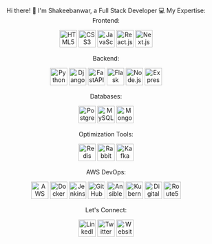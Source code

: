 <div align="center">
Hi there! 👋 I'm Shakeebanwar, a Full Stack Developer 💻
My Expertise:
Frontend:
<p align="center">
  <img src="https://img.icons8.com/color/48/000000/html-5--v1.png" alt="HTML5" width="40" height="40"/>
  <img src="https://img.icons8.com/color/48/000000/css3.png" alt="CSS3" width="40" height="40"/>
  <img src="https://img.icons8.com/color/48/000000/javascript--v1.png" alt="JavaScript" width="40" height="40"/>
  <img src="https://img.icons8.com/color/48/000000/react-native.png" alt="React.js" width="40" height="40"/>
  <img src="https://img.icons8.com/color/48/000000/next.png" alt="Next.js" width="40" height="40"/>
</p>
Backend:
<p align="center">
  <img src="https://img.icons8.com/color/48/000000/python--v1.png" alt="Python" width="40" height="40"/>
  <img src="https://img.icons8.com/color/48/000000/django.png" alt="Django" width="40" height="40"/>
  <img src="https://img.icons8.com/color/48/000000/fastapi.png" alt="FastAPI" width="40" height="40"/>
  <img src="https://img.icons8.com/color/48/000000/flask.png" alt="Flask" width="40" height="40"/>
  <img src="https://img.icons8.com/color/48/000000/nodejs.png" alt="Node.js" width="40" height="40"/>
  <img src="https://img.icons8.com/color/48/000000/express.png" alt="Express.js" width="40" height="40"/>
</p>
Databases:
<p align="center">
  <img src="https://img.icons8.com/color/48/000000/postgreesql.png" alt="PostgreSQL" width="40" height="40"/>
  <img src="https://img.icons8.com/color/48/000000/mysql-logo.png" alt="MySQL" width="40" height="40"/>
  <img src="https://img.icons8.com/color/48/000000/mongodb.png" alt="MongoDB" width="40" height="40"/>
</p>
Optimization Tools:
<p align="center">
  <img src="https://img.icons8.com/color/48/000000/redis.png" alt="Redis" width="40" height="40"/>
  <img src="https://img.icons8.com/color/48/000000/rabbitmq.png" alt="RabbitMQ" width="40" height="40"/>
  <img src="https://img.icons8.com/color/48/000000/kafka.png" alt="Kafka" width="40" height="40"/>
</p>
AWS DevOps:
<p align="center">
  <img src="https://img.icons8.com/color/48/000000/amazon-web-services.png" alt="AWS" width="40" height="40"/>
  <img src="https://img.icons8.com/color/48/000000/docker.png" alt="Docker" width="40" height="40"/>
  <img src="https://img.icons8.com/color/48/000000/jenkins.png" alt="Jenkins" width="40" height="40"/>
  <img src="https://img.icons8.com/color/48/000000/github--v1.png" alt="GitHub Actions" width="40" height="40"/>
  <img src="https://img.icons8.com/color/48/000000/ansible.png" alt="Ansible" width="40" height="40"/>
  <img src="https://img.icons8.com/color/48/000000/kubernetes.png" alt="Kubernetes" width="40" height="40"/>
  <img src="https://img.icons8.com/color/48/000000/digital-ocean.png" alt="Digital Ocean" width="40" height="40"/>
  <img src="https://img.icons8.com/color/48/000000/aws-route-53.png" alt="Route53" width="40" height="40"/>
</p>
Let's Connect:
<p align="center">
  <a href="YOUR-LINKEDIN-PROFILE-LINK"><img src="https://img.icons8.com/color/48/000000/linkedin.png" alt="LinkedIn" width="40" height="40"/></a>
  <a href="YOUR-TWITTER-PROFILE-LINK"><img src="https://img.icons8.com/color/48/000000/twitter--v1.png" alt="Twitter" width="40" height="40"/></a>
  <a href="YOUR-WEBSITE-LINK"><img src="https://img.icons8.com/color/48/000000/domain--v1.png" alt="Website" width="40" height="40"/></a>
</p>
</div>
